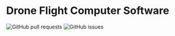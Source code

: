 # Drone Flight Computer Software
<!-- ![GitHub release (latest by date)](https://img.shields.io/github/v/release/MissouriMRDT/Flight_Computer_Software?style=flat) -->
![GitHub pull requests](https://img.shields.io/github/issues-pr/MissouriMRDT/Flight_Computer_Software?style=flat)
![GitHub issues](https://img.shields.io/github/issues/MissouriMRDT/Flight_Computer_Software)
<!-- ![GitHub Workflow Status (branch)](https://img.shields.io/github/workflow/status/MissouriMRDT/Flight_Computer_Software/Autonomy%20Flake8%20Linter/dev?label=flake8%20linter&style=flat) -->
